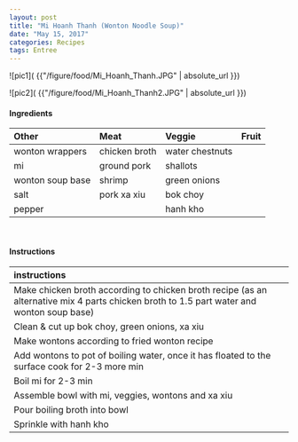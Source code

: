 ```yaml
---
layout: post
title: "Mi Hoanh Thanh (Wonton Noodle Soup)"
date: "May 15, 2017"
categories: Recipes
tags: Entree
---
```




![pic1]( {{"/figure/food/Mi_Hoanh_Thanh.JPG" | absolute_url }})

![pic2]( {{"/figure/food/Mi_Hoanh_Thanh2.JPG" | absolute_url }})




#### Ingredients

<table class = "presenttab">
 <thead>
  <tr>
   <th style="text-align:left;"> Other </th>
   <th style="text-align:left;"> Meat </th>
   <th style="text-align:left;"> Veggie </th>
   <th style="text-align:left;"> Fruit </th>
  </tr>
 </thead>
<tbody>
  <tr>
   <td style="text-align:left;"> wonton wrappers </td>
   <td style="text-align:left;"> chicken broth </td>
   <td style="text-align:left;"> water chestnuts </td>
   <td style="text-align:left;">  </td>
  </tr>
  <tr>
   <td style="text-align:left;"> mi </td>
   <td style="text-align:left;"> ground pork </td>
   <td style="text-align:left;"> shallots </td>
   <td style="text-align:left;">  </td>
  </tr>
  <tr>
   <td style="text-align:left;"> wonton soup base </td>
   <td style="text-align:left;"> shrimp </td>
   <td style="text-align:left;"> green onions </td>
   <td style="text-align:left;">  </td>
  </tr>
  <tr>
   <td style="text-align:left;"> salt </td>
   <td style="text-align:left;"> pork xa xiu </td>
   <td style="text-align:left;"> bok choy </td>
   <td style="text-align:left;">  </td>
  </tr>
  <tr>
   <td style="text-align:left;"> pepper </td>
   <td style="text-align:left;">  </td>
   <td style="text-align:left;"> hanh kho </td>
   <td style="text-align:left;">  </td>
  </tr>
</tbody>
</table>

<br>

#### Instructions

<table class = "presenttabnoh">
 <thead>
  <tr>
   <th style="text-align:left;"> instructions </th>
  </tr>
 </thead>
<tbody>
  <tr>
   <td style="text-align:left;"> Make chicken broth according to chicken broth recipe (as an alternative mix 4 parts chicken broth to 1.5 part water and wonton soup base) </td>
  </tr>
  <tr>
   <td style="text-align:left;"> Clean &amp; cut up bok choy, green onions, xa xiu </td>
  </tr>
  <tr>
   <td style="text-align:left;"> Make wontons according to fried wonton recipe </td>
  </tr>
  <tr>
   <td style="text-align:left;"> Add wontons to pot of boiling water, once it has floated to the surface cook for 2-3 more min </td>
  </tr>
  <tr>
   <td style="text-align:left;"> Boil mi for 2-3 min </td>
  </tr>
  <tr>
   <td style="text-align:left;"> Assemble bowl with mi, veggies, wontons and xa xiu </td>
  </tr>
  <tr>
   <td style="text-align:left;"> Pour boiling broth into bowl </td>
  </tr>
  <tr>
   <td style="text-align:left;"> Sprinkle with hanh kho </td>
  </tr>
</tbody>
</table>

